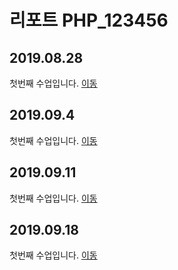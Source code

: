 # 리포트 PHP_123456

## 2019.08.28
첫번째 수업입니다. [이동](./lecture_01)

## 2019.09.4
첫번째 수업입니다. [이동](./lecture_02)

## 2019.09.11
첫번째 수업입니다. [이동](lecture_03)

## 2019.09.18
첫번째 수업입니다. [이동](lecture_04)